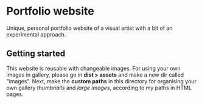 # Portfolio website
Unique, personal portfolio website of a visual artist with a bit of an experimental approach.

## Getting started
This website is reusable with changeable images. For using your own images in gallery, please go in **dist > assets** and make a new dir called "images".
Next, make the **custom paths** in this directory for organising your own gallery *thumbnails* and *large images*, according to my paths in HTML pages. 

